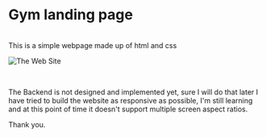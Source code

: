 # Gym landing page

<br>
This is a simple webpage made up of html and css

<br>

![The Web Site](https://user-images.githubusercontent.com/84245432/197842901-93807500-59cd-4f50-8668-d96bd3e551f1.png)

<br>

The Backend is not designed and implemented yet, sure I will do that later
I have tried to build the website as responsive as possible,
I'm still learning and at this point of time it doesn't support multiple screen aspect ratios.

Thank you.